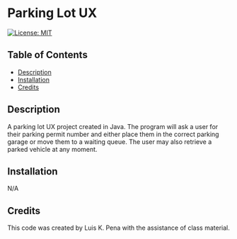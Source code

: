 # Parking Lot UX
[![License: MIT](https://img.shields.io/badge/License-MIT-yellow.svg)](https://opensource.org/licenses/MIT)

## Table of Contents
- [Description](#description)
- [Installation](#installation)
- [Credits](#credits)

## Description
A parking lot UX project created in Java.
The program will ask a user for their parking
permit number and either place them in the
correct parking garage or move them to a waiting
queue. The user may also retrieve a parked
vehicle at any moment.

## Installation
N/A

## Credits
This code was created by Luis K. Pena with the assistance
of class material.
